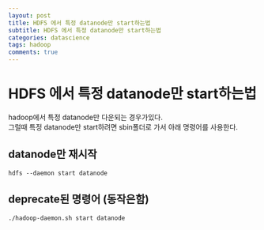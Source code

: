 ```yaml
---
layout: post
title: HDFS 에서 특정 datanode만 start하는법
subtitle: HDFS 에서 특정 datanode만 start하는법
categories: datascience
tags: hadoop
comments: true
---
```


# HDFS 에서 특정 datanode만 start하는법
hadoop에서 특정 datanode만 다운되는 경우가있다.  
그럴때 특정 datanode만 start하려면 sbin폴더로 가서 아래 명령어를 사용한다.  

## datanode만 재시작
```
hdfs --daemon start datanode
```

## deprecate된 명령어 (동작은함)
```
./hadoop-daemon.sh start datanode
```
